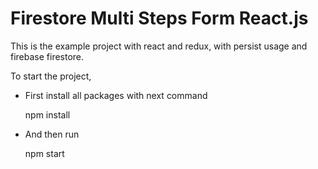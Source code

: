 # Firestore Multi Steps Form React.js

This is the example project with react and redux, with persist usage and firebase firestore.


To start the project, 

- First install all packages with next command

    npm install
    
- And then run 

    npm start
    
